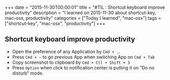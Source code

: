 +++
date = "2015-11-30T00:00:01"
title = "#TIL : Shortcut keyboard improve productivity"
description = "I learned on 2015-11-30 about shortcut-key, mac-osx, productivity"
categories = ["Today I learned", "mac-osx"]
tags = ["shortcut-key", "mac-osx", "productivity"]
+++



## Shortcut keyboard improve productivity

- Open the preference of any Application by `Cmd + ,`.
- Press `Cmd + ~` to go previous App when switching App on `Cmd + Tab`
- Copy screenshot to clipboard by `Cmd + Ctl + Shift + 3`
- Press `Option` when click to notification center is putting it on “Do no disturb” mode.
